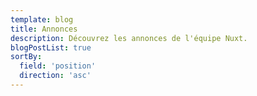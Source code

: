 ```yaml
---
template: blog
title: Annonces
description: Découvrez les annonces de l'équipe Nuxt.
blogPostList: true
sortBy:
  field: 'position'
  direction: 'asc'
---
```

